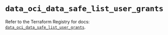 # `data_oci_data_safe_list_user_grants`

Refer to the Terraform Registry for docs: [`data_oci_data_safe_list_user_grants`](https://registry.terraform.io/providers/oracle/oci/7.19.0/docs/data-sources/data_safe_list_user_grants).
